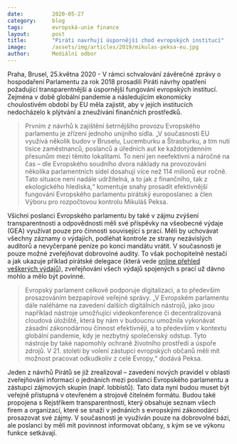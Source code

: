 ```yaml
---
date:         2020-05-27
category:     blog
tags:         evropská-unie finance
layout:       post
title:        "Piráti navrhují úspornější chod evropských institucí"
image:        /assets/img/articles/2019/mikulas-peksa-eu.jpg
author:       Mediální odbor
---  
```



Praha, Brusel, 25.května 2020 - V rámci schvalování závěrečné zprávy o hospodaření Parlamentu za rok 2018 prosadili Piráti návrhy opatření požadující transparentnější a úspornější fungování evropských institucí. Zejména v době globální pandemie a následujícím ekonomicky choulostivém období by EU měla zajistit, aby v jejích institucích nedocházelo k plýtvání a zneužívání finančních prostředků. 

> Prvním z návrhů k zajištění šetrnějšího provozu Evropského parlamentu je zřízení jednoho unijního sídla. „V současnosti EU využívá několik budov v Bruselu, Lucemburku a Štrasburku, a tím nutí tisíce zaměstnanců, poslanců a úředních aut ke každotýdenním přesunům mezi těmito lokalitami. To není jen neefektivní a náročné na čas – dle Evropského soudního dvora náklady na provozování několika parlamentních sídel dosahují více než 114 milionů eur ročně. Tato situace není nadále udržitelná, a to jak z finančního, tak z ekologického hlediska,“ komentuje snahy prosadit efektivnější fungování Evropského parlamentu pirátský europoslanec a člen Výboru pro rozpočtovou kontrolu Mikuláš Peksa. 

Všichni poslanci Evropského parlamentu by také v zájmu zvýšení transparentnosti a odpovědnosti měli své příspěvky na všeobecné výdaje (GEA) využívat pouze pro činnosti související s prací. Měli by uchovávat všechny záznamy o výdajích, podléhat kontrole ze strany nezávislých auditorů a nevyčerpané peníze po konci mandátu vrátit. V současnosti je pouze možné zveřejňovat dobrovolné audity. To však pochopitelně nestačí a jak ukazuje příklad pirátské delegace (která vede [online přehled veškerých výdajů](https://www.pirati.cz/europarlament/hospodareni/)), zveřejňování všech výdajů spojených s prací už dávno mohlo a mělo být povinné. 

> Evropský parlament celkově podporuje digitalizaci, a to především prosazováním bezpapírové veřejné správy. „V Evropském parlamentu dále naléháme na zavedení dalších digitálních nástrojů, jako jsou například nástroje umožňující videokonference či decentralizovaná cloudová úložiště, která by nám v budoucnu umožnila vykonávat zásadní zákonodárnou činnost efektivněji, a to především v kontextu globální pandemie, kdy je nezbytný společenský odstup. Tyto nástroje by také napomohly ochraně životního prostředí a úspoře zdrojů. V 21. století by volení zástupci evropských občanů měli mít možnost pracovat odkudkoliv z celé Evropy,“ dodává Peksa.

Jeden z návrhů Pirátů se již zrealizoval – zavedení nových pravidel v oblasti zveřejňování informací o jednáních mezi poslanci Evropského parlamentu a zástupci zájmových skupin (např. lobbistů). Tato data nyní budou muset být veřejně přístupná v otevřeném a strojově čitelném formátu. Budou také propojena s Rejstříkem transparentnosti, který obsahuje seznam všech firem a organizací, které se snaží v jednáních s evropskými zákonodárci prosazovat své zájmy. V současnosti je využíván pouze na dobrovolné bázi, ale poslanci by měli mít povinnost informovat občany, s kým se ve výkonu funkce setkávají.  

